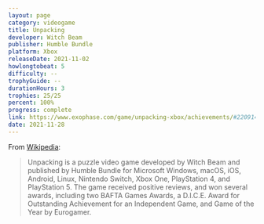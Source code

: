 ```yaml
---
layout: page
category: videogame
title: Unpacking
developer: Witch Beam
publisher: Humble Bundle
platform: Xbox
releaseDate: 2021-11-02
howlongtobeat: 5
difficulty: --
trophyGuide: --
durationHours: 3
trophies: 25/25
percent: 100%
progress: complete
link: https://www.exophase.com/game/unpacking-xbox/achievements/#2209141
date: 2021-11-28
---
```


From [Wikipedia](https://en.wikipedia.org/wiki/Unpacking_(video_game)):

> Unpacking is a puzzle video game developed by Witch Beam and published by Humble Bundle for Microsoft Windows, macOS, iOS, Android, Linux, Nintendo Switch, Xbox One, PlayStation 4, and PlayStation 5. The game received positive reviews, and won several awards, including two BAFTA Games Awards, a D.I.C.E. Award for Outstanding Achievement for an Independent Game, and Game of the Year by Eurogamer.
